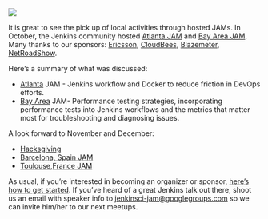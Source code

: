 <img src="http://jenkins-ci.org/sites/default/files/images/october-jams-image_0.jpeg" />

It is great to see the pick up of local activities through hosted JAMs. In October, the Jenkins community hosted [Atlanta JAM](http://www.meetup.com/Atlanta-Jenkins-Meetup/events/225877826/) and [Bay Area JAM](http://www.meetup.com/jenkinsmeetup/events/225860998/). Many thanks to our sponsors: [Ericsson](http://www.ericsson.com/), [CloudBees](https://www.cloudbees.com/), [Blazemeter](https://blazemeter.com/), [NetRoadShow](https://www.netroadshow.com/nrs/wp/default.html).

Here’s a summary of what was discussed:

- [Atlanta](http://www.meetup.com/Atlanta-Jenkins-Meetup/events/225877826/) JAM - Jenkins workflow and Docker to reduce friction in DevOps efforts.
- [Bay Area](http://www.meetup.com/jenkinsmeetup/events/225860998/) JAM- Performance testing strategies, incorporating performance tests into Jenkins workflows and the metrics that matter most for troubleshooting and diagnosing issues.

A look forward to November and December:

- [Hacksgiving](https://wiki.jenkins-ci.org/display/JENKINS/Hacksgiving+2015)
- [Barcelona, Spain JAM](http://www.meetup.com/Barcelona-Jenkins-Area-Meetup/)
- [Toulouse,France JAM](http://www.meetup.com/Toulouse-Jenkins-Area-Meetup/events/226522484/?eventId=226522484)

As usual, if you’re interested in becoming an organizer or sponsor, [here’s how to get started](https://wiki.jenkins-ci.org/display/JENKINS/Jenkins+Area+Meetup). If you’ve heard of a great Jenkins talk out there, shoot us an email with speaker info to <jenkinsci-jam@googlegroups.com> so we can invite him/her to our next meetups.
